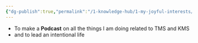 ```yaml
---
{"dg-publish":true,"permalink":"/1-knowledge-hub/1-my-joyful-interests/film-making/creative-ideas/","noteIcon":""}
---
```


- To make a **Podcast** on all the things I am doing related to TMS and KMS
- and to lead an intentional life
